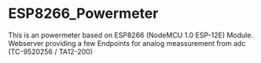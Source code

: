 # ESP8266_Powermeter
This is an powermeter based on ESP8266 (NodeMCU 1.0 ESP-12E) Module. 
Webserver providing a few Endpoints for analog meassurement from adc (TC-9520256 / TA12-200)
